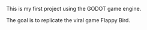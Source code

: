 This is my first project using the GODOT game engine.

The goal is to replicate the viral game Flappy Bird.
